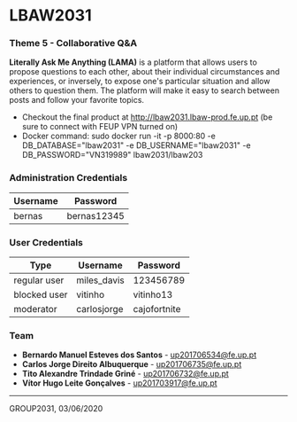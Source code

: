 # LBAW2031

### Theme 5 - Collaborative Q&A

**Literally Ask Me Anything (LAMA)** is a platform that allows users to propose questions
to each other, about their individual circumstances and experiences, or inversely,
to expose one's particular situation and allow others to question them. The platform
will make it easy to search between posts and follow your favorite topics.

* Checkout the final product at http://lbaw2031.lbaw-prod.fe.up.pt (be sure to connect with FEUP VPN turned on)
* Docker command: sudo docker run -it -p 8000:80 -e DB_DATABASE="lbaw2031" -e DB_USERNAME="lbaw2031" -e DB_PASSWORD="VN319989" lbaw2031/lbaw203
###  Administration Credentials

| Username | Password |
| -------- | -------- |
| bernas    | bernas12345 |

###  User Credentials

| Type          | Username  | Password |
| ------------- | --------- | -------- |
| regular user  | miles_davis | 123456789 |
| blocked user  | vitinho    | vitinho13   |
| moderator     | carlosjorge | cajofortnite |


### Team

* **Bernardo Manuel Esteves dos Santos** - up201706534@fe.up.pt
* **Carlos Jorge Direito Albuquerque**   - up201706735@fe.up.pt
* **Tito Alexandre Trindade Griné**      - up201706732@fe.up.pt
* **Vítor Hugo Leite Gonçalves**         - up201703917@fe.up.pt

***
GROUP2031, 03/06/2020